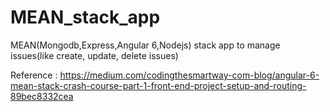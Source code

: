 # MEAN_stack_app
MEAN(Mongodb,Express,Angular 6,Nodejs) stack app to manage issues(like create, update, delete issues)

Reference : https://medium.com/codingthesmartway-com-blog/angular-6-mean-stack-crash-course-part-1-front-end-project-setup-and-routing-89bec8332cea

